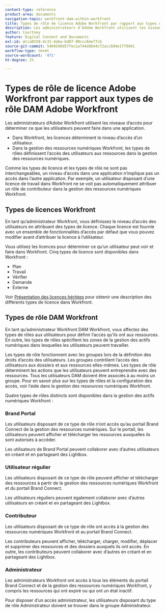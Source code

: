 ```yaml
---
content-type: reference
product-area: documents
navigation-topic: workfront-dam-within-workfront
title: Types de rôle de licence Adobe Workfront par rapport aux types de rôle DAM Adobe Workfront
description: Les administrateurs d’Adobe Workfront utilisent les niveaux d’accès pour déterminer ce que les utilisateurs peuvent faire dans une application.
author: Courtney
feature: Digital Content and Documents
exl-id: dcca0158-dc31-4aba-bd87-90ccc64e77cb
source-git-commit: 5469598d57fec1a744ddb44cf2accb94e1f70941
workflow-type: tm+mt
source-wordcount: '471'
ht-degree: 2%

---
```


# Types de rôle de licence Adobe Workfront par rapport aux types de rôle DAM Adobe Workfront

Les administrateurs d’Adobe Workfront utilisent les niveaux d’accès pour déterminer ce que les utilisateurs peuvent faire dans une application.

* Dans Workfront, les licences déterminent le niveau d’accès d’un utilisateur.
* Dans la gestion des ressources numériques Workfront, les types de rôles définissent l’accès des utilisateurs aux ressources dans la gestion des ressources numériques.

Comme les types de licence et les types de rôle ne sont pas interchangeables, un niveau d’accès dans une application n’implique pas un accès dans l’autre application. Par exemple, un utilisateur disposant d’une licence de travail dans Workfront ne se voit pas automatiquement attribuer un rôle de contributeur dans la gestion des ressources numériques Workfront.

## Types de licences Workfront

En tant qu’administrateur Workfront, vous définissez le niveau d’accès des utilisateurs en attribuant des types de licence. Chaque licence est fournie avec un ensemble de fonctionnalités d’accès par défaut que vous pouvez modifier avant d’attribuer la licence à l’utilisateur. 

Vous utilisez les licences pour déterminer ce qu’un utilisateur peut voir et faire dans Workfront. Cinq types de licence sont disponibles dans Workfront :

* Plan
* Travail
* Vérifier
* Demande
* Externe

Voir [Présentation des licences héritées](../../administration-and-setup/add-users/access-levels-and-object-permissions/wf-licenses.md) pour obtenir une description des différents types de licence dans Workfront.

## Types de rôle DAM Workfront

En tant qu’administrateur Workfront DAM Workfront, vous affectez des types de rôles aux utilisateurs pour définir l’accès qu’ils ont aux ressources. En outre, les types de rôles spécifient les zones de la gestion des actifs numériques dans lesquelles les utilisateurs peuvent travailler.

Les types de rôle fonctionnent avec les groupes lors de la définition des droits d’accès des utilisateurs. Les groupes contrôlent l’accès des utilisateurs aux dossiers et aux ressources elles-mêmes. Les types de rôle déterminent les actions que les utilisateurs peuvent entreprendre avec des ressources. Tous les utilisateurs DAM doivent être associés à au moins un groupe. Pour en savoir plus sur les types de rôles et la configuration des accès, voir l’aide dans la gestion des ressources numériques Workfront.

Quatre types de rôles distincts sont disponibles dans la gestion des actifs numériques Workfront :

### Brand Portal

Les utilisateurs disposant de ce type de rôle n’ont accès qu’au portail Brand Connect de la gestion des ressources numériques. Sur le portail, les utilisateurs peuvent afficher et télécharger les ressources auxquelles ils sont autorisés à accéder.

Les utilisateurs de Brand Portal peuvent collaborer avec d’autres utilisateurs en créant et en partageant des Lightbox.

### Utilisateur régulier

Les utilisateurs disposant de ce type de rôle peuvent afficher et télécharger des ressources à partir de la gestion des ressources numériques Workfront et du portail Brand Connect.

Les utilisateurs réguliers peuvent également collaborer avec d’autres utilisateurs en créant et en partageant des Lightbox.

### Contributeur

Les utilisateurs disposant de ce type de rôle ont accès à la gestion des ressources numériques Workfront et au portail Brand Connect.

Les contributeurs peuvent afficher, télécharger, charger, modifier, déplacer et supprimer des ressources et des dossiers auxquels ils ont accès. En outre, les contributeurs peuvent collaborer avec d’autres en créant et en partageant des Lightbox. 

### Administrateur

Les administrateurs Workfront ont accès à tous les éléments du portail Brand Connect et de la gestion des ressources numériques Workfront, y compris les ressources qui ont expiré ou qui ont un état inactif.

Pour disposer d’un accès administrateur, les utilisateurs disposant du type de rôle Administrateur doivent se trouver dans le groupe Administrateur.
